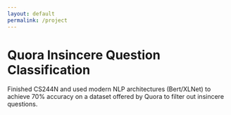 ```yaml
---
layout: default
permalink: /project
---
```


# Quora Insincere Question Classification 
Finished CS244N and used modern NLP architectures (Bert/XLNet) to achieve 70% accuracy on a dataset offered by Quora to filter out insincere questions.


